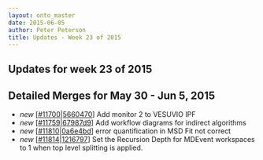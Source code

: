 ```yaml
---
layout: onto_master
date: 2015-06-05
author: Peter Peterson
title: Updates - Week 23 of 2015
---
```

Updates for week 23 of 2015
---------------------------

Detailed Merges for May 30 - Jun 5, 2015
----------------------------------------
* *new* \[[#11700](http://trac.mantidproject.org/mantid/ticket/11700)\|[5660470](https://github.com/mantidproject/mantid/commit/566047084a3f25a497696bc7d3532d76f777460d)\] Add monitor 2 to VESUVIO IPF
* *new* \[[#11759](http://trac.mantidproject.org/mantid/ticket/11759)\|[67987d9](https://github.com/mantidproject/mantid/commit/67987d92a0714668e6089fd712422c57a3a98a6a)\] Add workflow diagrams for indirect algorithms
* *new* \[[#11810](http://trac.mantidproject.org/mantid/ticket/11810)\|[0a6e4bd](https://github.com/mantidproject/mantid/commit/0a6e4bd4deff0dfd7523fd6123bd3f5df1e67fe7)\] error quantification in MSD Fit not correct
* *new* \[[#11814](http://trac.mantidproject.org/mantid/ticket/11814)\|[1216797](https://github.com/mantidproject/mantid/commit/1216797cfa144380958d11173224bb65b44cd7cd)\] Set the Recursion Depth for MDEvent workspaces to 1 when top level splitting is applied.
